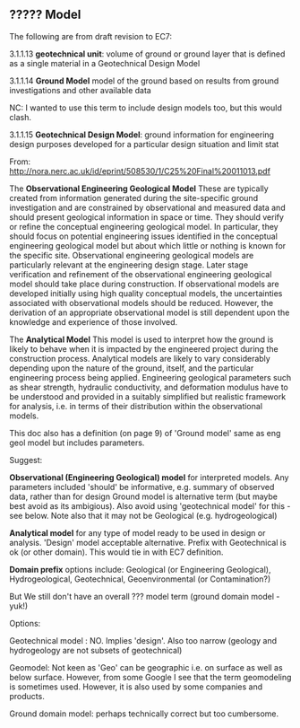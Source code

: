 ## ????? Model ##

The following are from draft revision to EC7:

3.1.1.13 **geotechnical unit**: volume of ground or ground layer that is defined as a single material in a Geotechnical Design Model

3.1.1.14 **Ground Model** model of the ground based on results from ground investigations and other available data

NC: I wanted to use this term to include design models too, but this would clash.

3.1.1.15 **Geotechnical Design Model**: ground information for engineering design purposes developed for a particular design situation and limit stat

From: http://nora.nerc.ac.uk/id/eprint/508530/1/C25%20Final%20011013.pdf

The **Observational Engineering Geological Model** These are typically 
created from information generated during the site-specific ground 
investigation and are constrained by observational and measured data and 
should present geological information in space or time. They should verify 
or refine the conceptual engineering geological model. In particular, they 
should focus on potential engineering issues identified in the conceptual 
engineering geological model but about which little or nothing is known 
for the specific site.  Observational engineering geological models are 
particularly relevant at the engineering design stage. Later stage 
verification and refinement of the observational engineering geological 
model should take place during construction. If observational models are 
developed initially using high quality conceptual models, the uncertainties 
associated with observational models should be reduced. However, the 
derivation of an appropriate observational model is still dependent upon 
the knowledge and experience of those involved. 
 
The **Analytical Model** This model is used to interpret how the ground is 
likely to behave when it is impacted by the engineered project during the 
construction process. Analytical models are likely to vary considerably 
depending upon the nature of the ground, itself, and the particular 
engineering process being applied. Engineering geological parameters 
such as shear strength, hydraulic conductivity, and deformation modulus 
have to be understood and provided in a suitably simplified but realistic 
framework for analysis, i.e. in terms of their distribution within the 
observational models.

This doc also has a definition (on page 9) of 'Ground model' same as eng geol model but includes parameters.

Suggest:

**Observational (Engineering Geological) model** for interpreted models.
Any parameters included 'should' be informative, e.g. summary of observed data, rather than for design
Ground model is alternative term (but maybe best avoid as its ambigious). 
Also avoid using 'geotechnical model' for this - see below.
Note also that it may not be Geological (e.g. hydrogeological)

**Analytical model** for any type of model ready to be used in design or analysis.
'Design' model acceptable alternative.  Prefix with Geotechnical is ok (or other domain). This would tie in with EC7 definition.

**Domain prefix** options include: Geological (or Engineering Geological), Hydrogeological, Geotechnical, Geoenvironmental (or Contamination?)

But We still don't have an overall ??? model term (ground domain model - yuk!)

Options:

Geotechnical model : NO. Implies 'design'. Also too narrow (geology and hydrogeology are not subsets of geotechnical)

Geomodel: Not keen as 'Geo' can be geographic i.e. on surface as well as below surface. However, from some Google I see that the term geomodeling is sometimes used. However, it is also used by some companies and products.

Ground domain model: perhaps technically correct but too cumbersome.



